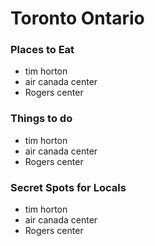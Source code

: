 # Toronto Ontario

### Places to Eat
- tim horton
- air canada center
- Rogers center

### Things to do
- tim horton
- air canada center
- Rogers center

### Secret Spots for Locals
- tim horton
- air canada center
- Rogers center
